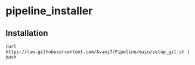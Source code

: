# pipeline_installer
## Installation

`curl https://raw.githubusercontent.com/Avani7/Pipeline/main/setup_git.sh | bash`

